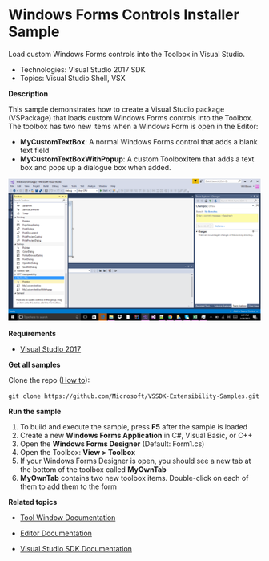 

# Windows Forms Controls Installer Sample
Load custom Windows Forms controls into the Toolbox in Visual Studio.

* Technologies: Visual Studio 2017 SDK
* Topics: Visual Studio Shell, VSX

**Description**

This sample demonstrates how to create a Visual Studio package (VSPackage)
that loads custom Windows Forms controls into the Toolbox. The toolbox has two
new items when a Windows Form is open in the Editor:

  * **MyCustomTextBox**: A normal Windows Forms control that adds a blank text field 
  * **MyCustomTextBoxWithPopup**: A custom ToolboxItem that adds a text box and pops up a dialogue box when added. 

![image](C%23/WinformsControlsInstaller/Example.WindowsFormsControlsInstaller.png)

**Requirements**

* [ Visual Studio 2017 ](https://www.visualstudio.com/products/visual-studio-community-vs?wt.mc_id=o~display~github~vssdk)

**Get all samples**

Clone the repo ([How to](https://git-scm.com/book/en/v2/Git-Basics-Getting-a-Git-Repository#Cloning-an-Existing-Repository)):

`git clone https://github.com/Microsoft/VSSDK-Extensibility-Samples.git`

**Run the sample**

  1. To build and execute the sample, press **F5** after the sample is loaded 
  2. Create a new **Windows Forms Application** in C#, Visual Basic, or C++
  3. Open the **Windows Forms Designer** (Default: Form1.cs)
  4. Open the Toolbox: **View &gt; Toolbox**
  5. If your Windows Forms Designer is open, you should see a new tab at the bottom of the toolbox called **MyOwnTab**
  6. **MyOwnTab** contains two new toolbox items. Double-click on each of them to add them to the form 



**Related topics**

* [ Tool Window Documentation ](https://docs.microsoft.com/en-us/visualstudio/extensibility/extending-and-customizing-tool-windows)

* [ Editor Documentation ](https://docs.microsoft.com/en-us/visualstudio/extensibility/editor-and-language-service-extensions)

* [ Visual Studio SDK Documentation ](https://docs.microsoft.com/en-us/visualstudio/extensibility/visual-studio-sdk)



